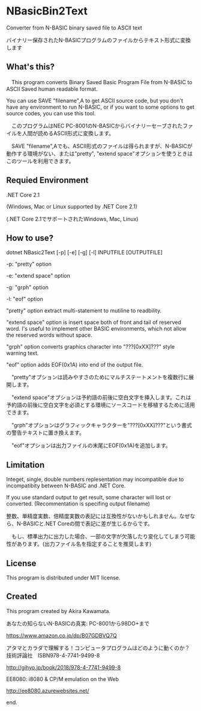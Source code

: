 # NBasicBin2Text
Converter from N-BASIC binary saved file to ASCII text

バイナリー保存されたN-BASICプログラムのファイルからテキスト形式に変換します

## What's this?
　This program converts Binary Saved Basic Program File from N-BASIC to ASCII Saved human readable format.

  You can use SAVE "filename",A to get ASCII source code, but you don't have any environment to run N-BASIC, or if you want to some options to get source codes, you can use this tool. 

　このプログラムはNEC PC-8001のN-BASICからバイナリーセーブされたファイルを人間が読めるASCII形式に変換します。

　SAVE "filename",Aでも、ASCII形式のファイルは得られますが、N-BASICが動作する環境がない、または"pretty", "extend space"オプションを使うときはこのツールを利用できます。

## Requied Environment
  .NET Core 2.1

  (Windows, Mac or Linux supported by .NET Core 2.1)

  (.NET Core 2.1でサポートされたWindows, Mac, Linux)

## How to use?

dotnet NBasic2Text [-p] [-e] [-g] [-l] INPUTFILE [OUTPUTFILE]

-p: "pretty" option

-e: "extend space" option

-g: "grph" option

-l: "eof" option

  "pretty" option extract multi-statement to mutiline to readbility.

  "extend space" option is insert space both of front and tail of reserved word. I's useful to implement other BASIC environments, which not allow the reserved words without space.

  "grph" option converts graphics character into "???[0xXX]???" style warning text.

  "eof" option adds EOF(0x1A) into end of the output file.

　"pretty"オプションは読みやすさのためにマルチステートメントを複数行に展開します。

　"extend space"オプションは予約語の前後に空白文字を挿入します。これは予約語の前後に空白文字を必須とする環境にソースコードを移植するために活用できます。

　"grph"オプションはグラフィックキャラクターを"???[0xXX]???"という書式の警告テキストに置き換えます。

　"eof"オプションは出力ファイルの末尾にEOF(0x1A)を追加します。

## Limitation

  Integet, single, double numbers replesentation may incompatible due to incompatibity between N-BASIC and .NET Core.

  If you use standard output to get result, some character will lost or converted.  (Recommentation is specifing output filename)

  整数、単精度実数、倍精度実数の表記には互換性がないかもしれません。なぜなら、N-BASICと.NET Coreの間で表記に差が生じるからです。


　もし、標準出力に出力した場合、一部の文字が欠落したり変化してしまう可能性があります。(出力ファイル名を指定することを推奨します)

## License
  This program is distributed under MIT license.

## Created
  This program created by Akira Kawamata.

あなたの知らないN-BASICの真実: PC-8001から98DO+まで

https://www.amazon.co.jp/dp/B07GDBVQ7Q

アタマとカラダで理解する！コンピュータプログラムはどのように動くのか？　技術評論社　ISBN978-4-7741-9499-8

http://gihyo.jp/book/2018/978-4-7741-9499-8

EE8080: i8080 & CP/M emulation on the Web

http://ee8080.azurewebsites.net/


end.
